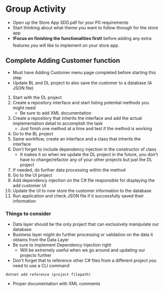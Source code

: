 # Group Activity
* Open up the Store App SDD.pdf for your P0 requirements
* Start thinking about what theme you want to follow through for the store app
* :exclamation:**Focus on finishing the functionalities first**:exclamation: before adding any extra features you will like to implement on your store app.

## Complete Adding Customer function
* Must have Adding Customer menu page completed before starting this step
* Update BL and DL project to also save the customer to a database (A JSON file)
1. Start with the DL project
2. Create a repository interface and start listing potential methods you might need
    * Be sure to add XML documentation
3. Create a repository that inherits the interface and add the actual implementation detail to accomplish the task
    * Just finish one method at a time and test if the method is working
4. Go to the BL project
5. Same workflow, create an interface and a class that inherits the interface
6. Don't forget to include dependency injection in the constructor of class
    * It makes it so when we update the DL project in the future, you don't have to change/refactor any of your other projects but just the DL project
7. If needed, do further data processing within the method
8. Go to the UI project
9. Add dependency injection on the C# file responsible for displaying the add customer UI
10. Update the UI to now store the customer information to the database
11. Run application and check JSON file if it successfully saved their information

### Things to consider
* Data layer should be the only project that can exclusively manipulate our database
* Business layer might do further processing or validation on the data it obtains from the Data Layer
* Be sure to implement Dependency Injection right
    * Will be extremely useful when we go around and updating our projects further
* Don't forget that to reference other C# files from a different project you need to use a CLI command
```
dotnet add reference (project filepath)
```
* Proper documentation with XML comments
